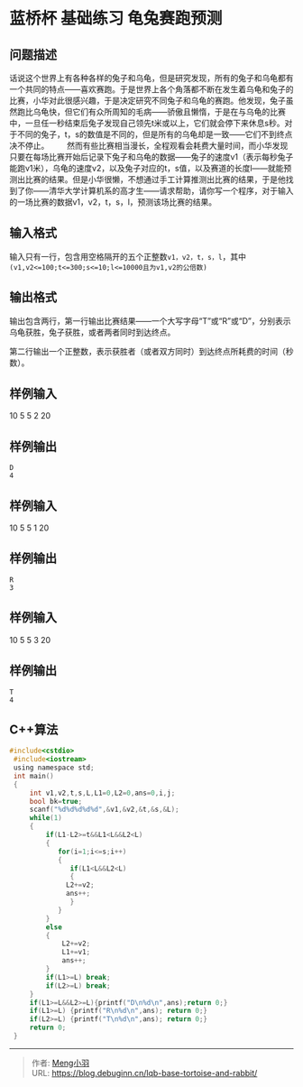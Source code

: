 # 蓝桥杯 基础练习 龟兔赛跑预测


## 问题描述

话说这个世界上有各种各样的兔子和乌龟，但是研究发现，所有的兔子和乌龟都有一个共同的特点——喜欢赛跑。于是世界上各个角落都不断在发生着乌龟和兔子的比赛，小华对此很感兴趣，于是决定研究不同兔子和乌龟的赛跑。他发现，兔子虽然跑比乌龟快，但它们有众所周知的毛病——骄傲且懒惰，于是在与乌龟的比赛中，一旦任一秒结束后兔子发现自己领先t米或以上，它们就会停下来休息s秒。对于不同的兔子，t，s的数值是不同的，但是所有的乌龟却是一致——它们不到终点决不停止。
 　　然而有些比赛相当漫长，全程观看会耗费大量时间，而小华发现只要在每场比赛开始后记录下兔子和乌龟的数据——兔子的速度v1（表示每秒兔子能跑v1米），乌龟的速度v2，以及兔子对应的t，s值，以及赛道的长度l——就能预测出比赛的结果。但是小华很懒，不想通过手工计算推测出比赛的结果，于是他找到了你——清华大学计算机系的高才生——请求帮助，请你写一个程序，对于输入的一场比赛的数据v1，v2，t，s，l，预测该场比赛的结果。

## 输入格式

输入只有一行，包含用空格隔开的五个正整数`v1，v2，t，s，l`，其中`(v1,v2<=100;t<=300;s<=10;l<=10000且为v1,v2的公倍数)`

## 输出格式

输出包含两行，第一行输出比赛结果——一个大写字母“T”或“R”或“D”，分别表示乌龟获胜，兔子获胜，或者两者同时到达终点。

第二行输出一个正整数，表示获胜者（或者双方同时）到达终点所耗费的时间（秒数）。

## 样例输入

10 5 5 2 20

## 样例输出

```shell
D
4
```

## 样例输入

10 5 5 1 20

## 样例输出

```shell
R
3
```

## 样例输入

10 5 5 3 20

## 样例输出

```shell
T
4
```

## C++算法

```c
#include<cstdio>
 #include<iostream>
 using namespace std;
 int main()
 {
     int v1,v2,t,s,L,L1=0,L2=0,ans=0,i,j;
     bool bk=true;
     scanf("%d%d%d%d%d",&v1,&v2,&t,&s,&L);
     while(1)
     {
         if(L1-L2>=t&&L1<L&&L2<L)
         {
            for(i=1;i<=s;i++)
            {
               if(L1<L&&L2<L)
               {
              L2+=v2;
              ans++;
               }
            }
         }
         else
         {
             L2+=v2;
             L1+=v1;
             ans++;
         }
         if(L1>=L) break;
         if(L2>=L) break;
     }
     if(L1>=L&&L2>=L){printf("D\n%d\n",ans);return 0;}
     if(L1>=L) {printf("R\n%d\n",ans); return 0;}
     if(L2>=L) {printf("T\n%d\n",ans); return 0;}
     return 0;
 }

```

---

> 作者: [Meng小羽](https://www.debuginn.cn)  
> URL: https://blog.debuginn.cn/lqb-base-tortoise-and-rabbit/  

